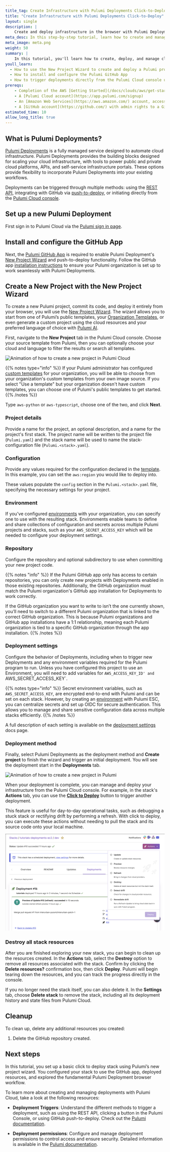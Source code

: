```yaml
---
title_tag: Create Infrastructure with Pulumi Deployments Click-to-Deploy | Learn Pulumi
title: "Create Infrastructure with Pulumi Deployments Click-to-Deploy"
layout: single
description: |
    Create and deploy infrastructure in the browser with Pulumi Deployments and the New Project Wizard.
meta_desc: In this step-by-step tutorial, learn how to create and manage cloud infrastructure using Pulumi Deployments, the New Project Wizard, and GitHub integration.
meta_image: meta.png
weight: 50
summary: |
    In this tutorial, you'll learn how to create, deploy, and manage cloud infrastructure using Pulumi Deployments with click-to-deploy. You'll start by using the New Project Wizard to set up and launch infrastructure from your browser, selecting a template to get started quickly.
youll_learn:
  - How to use the New Project Wizard to create and deploy a Pulumi project from your browser
  - How to install and configure the Pulumi GitHub App
  - How to trigger deployments directly from the Pulumi Cloud console using click-to-deploy
prereqs:
    - Completion of the AWS [Getting Started](/docs/clouds/aws/get-started/) guide or familiarity with the basics of the Pulumi workflow
    - A [Pulumi Cloud account](https://app.pulumi.com/signup)
    - An [Amazon Web Services](https://aws.amazon.com/) account, access key ID, and secret access key
    - A [GitHub account](https://github.com/) with admin rights to a Git repository or organization
estimated_time: 10
allow_long_title: true
---
```


## What is Pulumi Deployments?

[Pulumi Deployments](/docs/pulumi-cloud/deployments/) is a fully managed service designed to automate cloud infrastructure. Pulumi Deployments provides the building blocks designed for scaling your cloud infrastructure, with tools to power public and private cloud platforms, APIs, and self-service infrastructure portals. These options provide flexibility to incorporate Pulumi Deployments into your existing workflows.

Deployments can be triggered through multiple methods: using the [REST API](/docs/pulumi-cloud/deployments/reference/#deployments-rest-api), integrating with GitHub via [push-to-deploy](/docs/pulumi-cloud/deployments/reference/#github-app-installation), or initiating directly from the [Pulumi Cloud console](/docs/pulumi-cloud/deployments/reference/#pulumi-console).

## Set up a new Pulumi Deployment

First sign in to Pulumi Cloud via the [Pulumi sign in page](https://app.pulumi.com).

## Install and configure the GitHub App

Next, the [Pulumi GitHub App](/docs/using-pulumi/continuous-delivery/github-app/) is required to enable Pulumi Deployment's [New Project Wizard](/docs/pulumi-cloud/developer-portals/new-project-wizard/) and push-to-deploy functionality. Follow the GitHub app [installation instructions](/docs/pulumi-cloud/deployments/reference/#github-app-installation) to ensure your Pulumi organization is set up to work seamlessly with Pulumi Deployments.

## Create a New Project with the New Project Wizard

To create a new Pulumi project, commit its code, and deploy it entirely from your browser, you will use the [New Project Wizard](/docs/pulumi-cloud/developer-portals/new-project-wizard/). The wizard allows you to start from one of Pulumi’s public templates, your [Organization Templates](/docs/pulumi-cloud/developer-portals/templates), or even generate a custom project using the cloud resources and your preferred language of choice with [Pulumi AI](link).

First, navigate to the **New Project** tab in the Pulumi Cloud console. Choose your source template from Pulumi, then you can optionally choose your cloud and language to filter the results or search all templates.

![Animation of how to create a new project in Pulumi Cloud](./pulumi-create-new-project.gif)

{{% notes type="info" %}}
If your Pulumi administrator has configured [custom templates](/docs/pulumi-cloud/developer-portals/templates) for your organization, you will be able to choose from your organization's custom templates from your own image source.
If you select "Use a template" but your organization doesn't have custom templates, you can choose one of Pulumi's public templates to get started.
{{% /notes %}}

Type `aws-python` or `aws-typescript`, choose one of the two, and click **Next**.

### Project details

Provide a name for the project, an optional description, and a name for the project's first stack. The project name will be written to the project file (`Pulumi.yaml`) and the stack name will be used to name the stack-configuration file (`Pulumi.<stack>.yaml`).

### Configuration

Provide any values required for the configuration declared in the [template](/docs/pulumi-cloud/developer-portals/templates). In this example, you can set the `aws:region` you would like to deploy into.

These values populate the `config` section in the `Pulumi.<stack>.yaml` file, specifying the necessary settings for your project.

### Environment

If you've configured [environments](/docs/pulumi-cloud/esc) with your organization, you can specify one to use with the resulting stack. Environments enable teams to define and share collections of configuration and secrets across multiple Pulumi projects and stacks, such as your `AWS_SECRET_ACCESS_KEY` which will be needed to configure your deployment settings. 

### Repository

Configure the repository and optional subdirectory to use when committing your new project code.

{{% notes "info" %}}
If the Pulumi GitHub app only has access to certain repositories, you can only create new projects with Deployments enabled in those existing repositories. Additionally, the GitHub organization must match the Pulumi organization's GitHub app installation for Deployments to work correctly.

If the GitHub organization you want to write to isn’t the one currently shown, you’ll need to switch to a different Pulumi organization that is linked to the correct GitHub organization. This is because Pulumi organizations and GitHub app installations have a 1:1 relationship, meaning each Pulumi organization is tied to a specific GitHub organization through the app installation.
{{% /notes %}}

### Deployment settings

Configure the behavior of Deployments, including when to trigger new Deployments and any environment variables required for the Pulumi program to run. Unless you have configured this project to use an Environment, you will need to add variables for `AWS_ACCESS_KEY_ID' and `AWS_SECRET_ACCESS_KEY`.

{{% notes type="info" %}}
Secret environment variables, such as `AWS_SECRET_ACCESS_KEY`, are encrypted end-to-end with Pulumi and can be set on each stack. However, by creating an [environment](/docs/pulumi-cloud/esc) with Pulumi ESC, you can centralize secrets and set up OIDC for secure authentication. This allows you to manage and share sensitive configuration data across multiple stacks efficiently.
{{% /notes %}}

A full description of each setting is available on the [deployment settings](/docs/pulumi-cloud/deployments/reference/#deployment-settings) docs page.

### Deployment method

Finally, select Pulumi Deployments as the deployment method and **Create project** to finish the wizard and trigger an initial deployment. You will see the deployment start in the **Deployments** tab.

![Animation of how to create a new project in Pulumi](./pulumi-new-project-wizard.gif)

When your deployment is complete, you can manage and deploy your infrastructure from the Pulumi Cloud console. For example, in the stack's **Actions** tab, you can use the **[Click to Deploy](https://www.pulumi.com/docs/pulumi-cloud/deployments/reference/#click-to-deploy)** button to trigger another deployment.

This feature is useful for day-to-day operational tasks, such as debugging a stuck stack or rectifying drift by performing a refresh. With click to deploy, you can execute these actions without needing to pull the stack and its source code onto your local machine.

![Image of the Pulumi cloud console actions](./pulumi-cloud-actions.png)

### Destroy all stack resources

After you are finished exploring your new stack, you can begin to clean up the resources created. In the **Actions** tab, select the **Destroy** option to remove all resources associated with the stack. Confirm by clicking the **Delete resources?** confirmation box, then click **Deploy**. Pulumi will begin tearing down the resources, and you can track the progress directly in the console.

If you no longer need the stack itself, you can also delete it. In the **Settings** tab, choose **Delete stack** to remove the stack, including all its deployment history and state files from Pulumi Cloud.

## Cleanup

To clean up, delete any additional resources you created:

1. Delete the GitHub repository created.

## Next steps

In this tutorial, you set up a basic click to deploy stack using Pulumi’s new project wizard. You configured your stack to use the GitHub app, deployed resources, and explored the fundamental Pulumi Deployment browser workflow.

To learn more about creating and managing deployments with Pulumi Cloud, take a look at the following resources:

- **Deployment Triggers**: Understand the different methods to trigger a deployment, such as using the REST API, clicking a button in the Pulumi Console, or using GitHub push-to-deploy. Check out the [Pulumi documentation](https://www.pulumi.com/docs/pulumi-cloud/deployments/reference/#deployment-triggers).

- **Deployment permissions**: Configure and manage deployment permissions to control access and ensure security. Detailed information is available in the [Pulumi documentation](https://www.pulumi.com/docs/pulumi-cloud/deployments/reference/#deployment-permissions).
